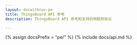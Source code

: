 ```yaml
---
layout: docwithnav-pe
title: ThingsBoard API 参考
description: ThingsBoard API 参考和支持的物联网协议

---
```

{% assign docsPrefix = "pe/" %}
{% include docs/api.md %}